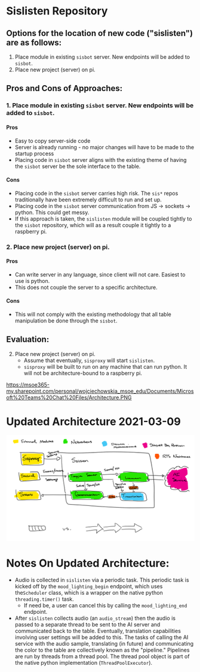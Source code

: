 # Sislisten Repository

## Options for the location of new code ("sislisten") are as follows:
1. Place module in existing `sisbot` server. New endpoints will be added to `sisbot`.
2. Place new project (server) on pi.

## Pros and Cons of Approaches:
### 1. Place module in existing `sisbot` server. New endpoints will be added to `sisbot`.
#### Pros
* Easy to copy server-side code
* Server is already running - no major changes will have to be made to the startup process
* Placing code in `sisbot` server aligns with the existing theme of having the `sisbot` server be the sole interface to the table.

#### Cons
* Placing code in the `sisbot` server carries high risk. The `sis*` repos traditionally have been extremely difficult to run and set up.
* Placing code in the `sisbot` server communication from JS -> sockets -> python. This could get messy.
* If this approach is taken, the `sislisten` module will be coupled tightly to the `sisbot` repository, which will as a result couple it tightly to a raspberry pi.


### 2. Place new project (server) on pi.
#### Pros
* Can write server in any language, since client will not care. Easiest to use is python.
* This does not couple the server to a specific architecture.

#### Cons
* This will not comply with the existing methodology that all table manipulation be done through the `sisbot`.

## Evaluation:
2. Place new project (server) on pi.
   * Assume that eventually, `sisproxy` will start `sislisten`.
   * `sisproxy` will be built to run on any machine that can run python. It will not be architecture-bound to a raspberry pi.

https://msoe365-my.sharepoint.com/personal/wojciechowskia_msoe_edu/Documents/Microsoft%20Teams%20Chat%20Files/Architecture.PNG

# Updated Architecture 2021-03-09
![architecture](uploads/58da94527e83a97382e8d7db667018c4/architecture.png)


# Notes On Updated Architecture:
* Audio is collected in `sislisten` via a periodic task. This periodic task is kicked off by the `mood_lighting_begin` endpoint, which uses the`Scheduler` class, which is a wrapper on the native python `threading.timer()` task. 
  * If need be, a user can cancel this by calling the `mood_lighting_end` endpoint.
* After `sislisten` collects audio (an `audio_stream`) then the audio is passed to a separate thread to be sent to the AI server and communicated back to the table. Eventually, translation capabilities involving user settings will be added to this. The tasks of calling the AI service with the audio sample, translating (in future) and communicating the color to the table are collectively known as the "pipeline." Pipelines are run by threads from a thread pool. The thread pool object is part of the native python implementation (`ThreadPoolExecutor`).
